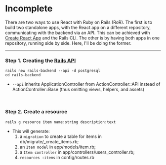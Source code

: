 # Incomplete

There are two ways to use React with Ruby on Rails (RoR). The first is to build two standalone apps, with the React app on a different repository, communicating with the backend via an API. This can be achieved with [Create React App](https://reactjs.org/docs/create-a-new-react-app.html) and the Rails CLI. The other is by having both apps in one repository, running side by side. Here, I'll be doing the former.
<br>

---

### Step 1. Creating the [Rails API](https://guides.rubyonrails.org/api_app.html) <br>

```
rails new rails-backend --api -d postgresql
cd rails-backend
```

- `--api` inherits ApplicationController from ActionController::API instead of ActionController::Base (thus omitting views, helpers, and assets)

<br>

### Step 2. Create a resource

```
rails g resource item name:string description:text
```

- This will generate:
  1. a `migration` to create a table for items in db/migrate/\_create_items.rb;
  2. an `Item model` in app/models/item.rb;
  3. a `Item controller` in app/controllers/users_controller.rb;
  4. `resources :items` in config/routes.rb

<!--
### 1.1 Setup CORS <br>
Very simply, cross origin resource sharing [(CORS)](https://developer.mozilla.org/en-US/docs/Web/HTTP/CORS) defines who’s allowed to interact with our API. We can implement this with the gem [rack cors](https://github.com/cyu/rack-cors). Run the following to add it to the gemfile:  <br><br>
`gem 'rack-cors'` <br><br>
Then <br><br>
`bundle` <br>

And finally update `config/initializers/cors.rbz` to allow all origins (*) to make requests (for testing purposes only)
```
Rails.application.config.middleware.insert_before 0, Rack::Cors do
  allow do
    origins '*'
resource '*',
      headers: :any,
      methods: [:get, :post, :put, :patch, :delete, :options, :head]
  end
end
```
... <br>
To be continued <br>
...
 -->

<!--
https://www.section.io/engineering-education/how-to-integrate-a-react-application-with-rails-api/

https://www.youtube.com/watch?v=sh4WrNGDvQM

https://blog.devgenius.io/create-a-rails-api-with-react-frontend-using-hooks-and-typescript-dcb4e84c3dbf

https://blog.logrocket.com/getting-started-with-create-react-app-d93147444a27/

https://hibbard.eu/rails-react-crud-app/
 -->
